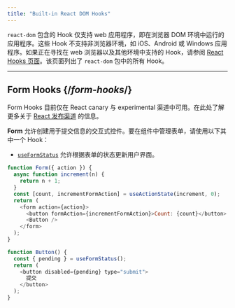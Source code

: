 ```yaml
---
title: "Built-in React DOM Hooks"
---
```


<Intro>

`react-dom` 包含的 Hook 仅支持 web 应用程序，即在浏览器 DOM 环境中运行的应用程序。这些 Hook 不支持非浏览器环境，如 iOS、Android 或 Windows 应用程序。如果正在寻找在 web 浏览器以及其他环境中支持的 Hook，请参阅 [React Hooks 页面](/reference/react)。该页面列出了 `react-dom` 包中的所有 Hook。

</Intro>

---

## Form Hooks {/*form-hooks*/}

<Canary>

Form Hooks 目前仅在 React canary 与 experimental 渠道中可用。在此处了解更多关于 [React 发布渠道](/community/versioning-policy#all-release-channels) 的信息。

</Canary>

**Form** 允许创建用于提交信息的交互式控件。要在组件中管理表单，请使用以下其中一个 Hook：

* [`useFormStatus`](/reference/react-dom/hooks/useFormStatus) 允许根据表单的状态更新用户界面。

```js
function Form({ action }) {
  async function increment(n) {
    return n + 1;
  }
  const [count, incrementFormAction] = useActionState(increment, 0);
  return (
    <form action={action}>
      <button formAction={incrementFormAction}>Count: {count}</button>
      <Button />
    </form>
  );
}

function Button() {
  const { pending } = useFormStatus();
  return (
    <button disabled={pending} type="submit">
      提交
    </button>
  );
}
```
